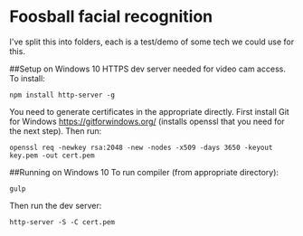# Foosball facial recognition

I've split this into folders, each is a test/demo of some tech we could use for this.

##Setup on Windows 10
HTTPS dev server needed for video cam access. To install:

`npm install http-server -g`

You need to generate certificates in the appropriate directly. First install Git for Windows https://gitforwindows.org/ (installs openssl that you need for the next step). Then run:

`openssl req -newkey rsa:2048 -new -nodes -x509 -days 3650 -keyout key.pem -out cert.pem
`

##Running on Windows 10
To run compiler (from appropriate directory):

`gulp`

Then run the dev server:

`http-server -S -C cert.pem`
